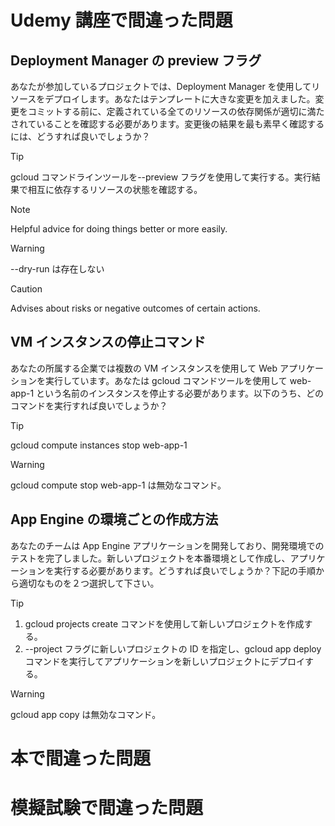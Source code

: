 # Udemy 講座で間違った問題

## Deployment Manager の preview フラグ

あなたが参加しているプロジェクトでは、Deployment Manager を使用してリソースをデプロイします。あなたはテンプレートに大きな変更を加えました。変更をコミットする前に、定義されている全てのリソースの依存関係が適切に満たされていることを確認する必要があります。変更後の結果を最も素早く確認するには、どうすれば良いでしょうか？

> [!TIP]
> gcloud コマンドラインツールを--preview フラグを使用して実行する。実行結果で相互に依存するリソースの状態を確認する。

> [!NOTE]
> Helpful advice for doing things better or more easily.

> [!WARNING]
> --dry-run は存在しない

> [!CAUTION]
> Advises about risks or negative outcomes of certain actions.

## VM インスタンスの停止コマンド

あなたの所属する企業では複数の VM インスタンスを使用して Web アプリケーションを実行しています。あなたは gcloud コマンドツールを使用して web-app-1 という名前のインスタンスを停止する必要があります。以下のうち、どのコマンドを実行すれば良いでしょうか？

> [!TIP]
> gcloud compute instances stop web-app-1

> [!WARNING]
> gcloud compute stop web-app-1 は無効なコマンド。

## App Engine の環境ごとの作成方法

あなたのチームは App Engine アプリケーションを開発しており、開発環境でのテストを完了しました。新しいプロジェクトを本番環境として作成し、アプリケーションを実行する必要があります。どうすれば良いでしょうか？下記の手順から適切なものを２つ選択して下さい。

> [!TIP]
>
> 1. gcloud projects create コマンドを使用して新しいプロジェクトを作成する。
> 2. --project フラグに新しいプロジェクトの ID を指定し、gcloud app deploy コマンドを実行してアプリケーションを新しいプロジェクトにデプロイする。

> [!WARNING]
> gcloud app copy は無効なコマンド。

# 本で間違った問題

# 模擬試験で間違った問題

